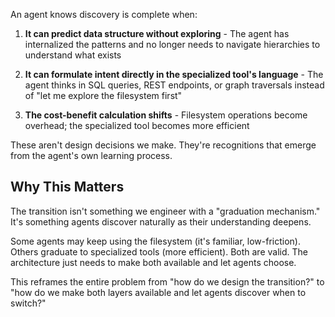 An agent knows discovery is complete when:

1. **It can predict data structure without exploring** - The agent has internalized the patterns and no longer needs to navigate hierarchies to understand what exists

2. **It can formulate intent directly in the specialized tool's language** - The agent thinks in SQL queries, REST endpoints, or graph traversals instead of "let me explore the filesystem first"

3. **The cost-benefit calculation shifts** - Filesystem operations become overhead; the specialized tool becomes more efficient

These aren't design decisions we make. They're recognitions that emerge from the agent's own learning process.

## Why This Matters

The transition isn't something we engineer with a "graduation mechanism." It's something agents discover naturally as their understanding deepens.

Some agents may keep using the filesystem (it's familiar, low-friction). Others graduate to specialized tools (more efficient). Both are valid. The architecture just needs to make both available and let agents choose.

This reframes the entire problem from "how do we design the transition?" to "how do we make both layers available and let agents discover when to switch?"